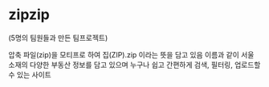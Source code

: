 # zipzip
(5명의 팀원들과 만든 팀프로젝트)

압축 파일(zip)을 모티프로 하여 집(ZIP).zip 이라는 뜻을 담고 있음
이름과 같이 서울 소재의 다양한 부동산 정보를 담고 있으며
누구나 쉽고 간편하게 검색, 필터링, 업로드할 수 있는 사이트

